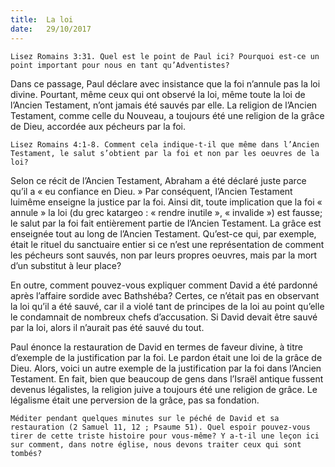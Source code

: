 ```yaml
---
title:  La loi
date:   29/10/2017
---
```


`Lisez Romains 3:31. Quel est le point de Paul ici? Pourquoi est-ce un point important pour nous en tant qu’Adventistes?` 

Dans ce passage, Paul déclare avec insistance que la foi n’annule pas la loi divine. Pourtant, même ceux qui ont observé la loi, même toute la loi de l’Ancien Testament, n’ont jamais été sauvés par elle. La religion de l’Ancien Testament, comme celle du Nouveau, a toujours été une religion de la grâce de Dieu, accordée aux pécheurs par la foi.

`Lisez Romains 4:1-8. Comment cela indique-t-il que même dans l’Ancien Testament, le salut s’obtient par la foi et non par les oeuvres de la loi?` 

Selon ce récit de l’Ancien Testament, Abraham a été déclaré juste parce qu’il a « eu confiance en Dieu. » Par conséquent, l’Ancien Testament luimême enseigne la justice par la foi. Ainsi dit, toute implication que la foi « annule » la loi (du grec katargeo : « rendre inutile », « invalide ») est fausse; le salut par la foi fait entièrement partie de l’Ancien Testament. La grâce est enseignée tout au long de l’Ancien Testament. Qu’est-ce qui, par exemple, était le rituel du sanctuaire entier si ce n’est une représentation de comment les pécheurs sont sauvés, non par leurs propres oeuvres, mais par la mort d’un substitut à leur place? 

En outre, comment pouvez-vous expliquer comment David a été pardonné après l’affaire sordide avec Bathshéba? Certes, ce n’était pas en observant la loi qu’il a été sauvé, car il a violé tant de principes de la loi au point qu’elle le condamnait de nombreux chefs d’accusation. Si David devait être sauvé par la loi, alors il n’aurait pas été sauvé du tout.

Paul énonce la restauration de David en termes de faveur divine, à titre d’exemple de la justification par la foi. Le pardon était une loi de la grâce de Dieu. Alors, voici un autre exemple de la justification par la foi dans l’Ancien Testament. En fait, bien que beaucoup de gens dans l’Israël antique fussent devenus légalistes, la religion juive a toujours été une religion de grâce. Le légalisme était une perversion de la grâce, pas sa fondation.

`Méditer pendant quelques minutes sur le péché de David et sa restauration (2 Samuel 11, 12 ; Psaume 51). Quel espoir pouvez-vous tirer de cette triste histoire pour vous-même? Y a-t-il une leçon ici sur comment, dans notre église, nous devons traiter ceux qui sont tombés?`